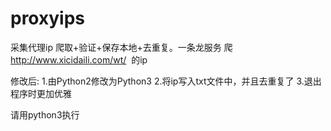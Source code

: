# proxyips
采集代理ip
爬取+验证+保存本地+去重复。一条龙服务
爬 http://www.xicidaili.com/wt/  的ip

修改后:
1.由Python2修改为Python3
2.将ip写入txt文件中，并且去重复了
3.退出程序时更加优雅

请用python3执行
